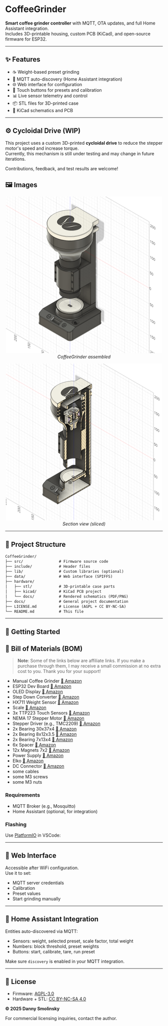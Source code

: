 


# CoffeeGrinder

**Smart coffee grinder controller** with MQTT, OTA updates, and full Home Assistant integration.  
Includes 3D-printable housing, custom PCB (KiCad), and open-source firmware for ESP32.

---

## ✨ Features

- ☕️ Weight-based preset grinding
- 📡 MQTT auto-discovery (Home Assistant integration)
- 🌐 Web interface for configuration
- 🔧 Touch buttons for presets and calibration
- 📊 Live sensor telemetry and control
- 📦 STL files for 3D-printed case
- 🔌 KiCad schematics and PCB

---

## ⚙️ Cycloidal Drive (WIP)

This project uses a custom 3D-printed **cycloidal drive** to reduce the stepper motor's speed and increase torque.  
Currently, this mechanism is still under testing and may change in future iterations.

Contributions, feedback, and test results are welcome!

## 🖼️ Images

<p align="center">
  <img src="hardware/images/CoffeeGrinder.png" alt="CoffeeGrinder" width="500"/>
  <br/>
  <em>CoffeeGrinder assembled</em>
</p>

<p align="center">
  <img src="hardware/images/CoffeeGrinder_sliced.png" alt="CoffeeGrinder Sliced" width="500"/>
  <br/>
  <em>Section view (sliced)</em>
</p>

---

## 📁 Project Structure

```text
CoffeeGrinder/
├── src/                # Firmware source code
├── include/            # Header files
├── lib/                # Custom libraries (optional)
├── data/               # Web interface (SPIFFS)
├── hardware/
│   ├── stl/            # 3D-printable case parts
│   ├── kicad/          # KiCad PCB project
│   └── docs/           # Rendered schematics (PDF/PNG)
├── docs/               # General project documentation
├── LICENSE.md          # License (AGPL + CC BY-NC-SA)
└── README.md           # This file
```

---

## 🚀 Getting Started

## 🧾 Bill of Materials (BOM)

> **Note**: Some of the links below are affiliate links. If you make a purchase through them, I may receive a small commission at no extra cost to you. Thank you for your support!

- Manual Coffee Grinder [🛒 Amazon](https://amzn.to/4o6IfON)
- ESP32 Dev Board [🛒 Amazon](https://amzn.to/40CVtJ8)
- OLED Display [🛒 Amazon](https://amzn.to/44N8UZx)
- Step Down Converter [🛒 Amazon](https://amzn.to/4o4rhAz)
- HX711 Weight Sensor [🛒 Amazon](https://amzn.to/4lEH1bS)
- Scale [🛒 Amazon](https://amzn.to/3Uswbtt)
- 3x TTP223 Touch Sensors [🛒 Amazon](https://amzn.to/4133kje)
- NEMA 17 Stepper Motor [🛒 Amazon](https://amzn.to/4lTh3BO)
- Stepper Driver (e.g., TMC2209) [🛒 Amazon](https://amzn.to/45koFHp)
- 2x Bearing 30x37x4 [🛒 Amazon](https://amzn.to/46XXUtu)
- 2x Bearing 8x12x3.5 [🛒 Amazon](https://amzn.to/3UtORsR)
- 2x Bearing 7x13x4 [🛒 Amazon](https://amzn.to/470tUxc)
- 6x Spacer [🛒 Amazon](https://amzn.to/4lLxm3v)
- 12x Magnets 7x2 [🛒 Amazon](https://amzn.to/4f6ZivV)
- Power Supply [🛒 Amazon](https://amzn.to/4o3DJ3y)
- Elko [🛒 Amazon](https://amzn.to/3Uhur6B)
- DC Connector [🛒 Amazon](https://amzn.to/4f7ja2e)
- some cables
- some M3 screws
- some M3 nuts

### Requirements

- MQTT Broker (e.g., Mosquitto)
- Home Assistant (optional, for integration)

### Flashing

Use [PlatformIO](https://platformio.org/) in VSCode:

---

## 🔧 Web Interface

Accessible after WiFi configuration.  
Use it to set:

- MQTT server credentials
- Calibration
- Preset values
- Start grinding manually

---

## 🧠 Home Assistant Integration

Entities auto-discovered via MQTT:

- Sensors: weight, selected preset, scale factor, total weight
- Numbers: block threshold, preset weights
- Buttons: start, calibrate, tare, run preset

Make sure `discovery` is enabled in your MQTT integration.

---

## 🔐 License

- Firmware: [AGPL-3.0](https://www.gnu.org/licenses/agpl-3.0.html)
- Hardware + STL: [CC BY-NC-SA 4.0](https://creativecommons.org/licenses/by-nc-sa/4.0/)

**© 2025 Danny Smolinsky**

For commercial licensing inquiries, contact the author.